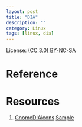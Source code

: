 ```yaml
---
layout: post
title: "DIA"
description: ""
category: Linux
tags: [linux, dia]
---
```


License: [(CC 3.0) BY-NC-SA](http://creativecommons.org/licenses/by-nc-sa/3.0/)

# Reference

# Resources
1. [GnomeDIAicons](http://gnomediaicons.sourceforge.net/) [Sample](http://i.stack.imgur.com/7ay03.png)
